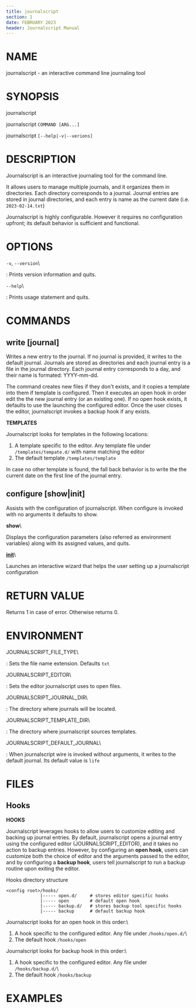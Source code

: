 ```yaml
---
title: journalscript
section: 1
date: FEBRUARY 2023
header: Journalscript Manual
---
```


# NAME
journalscript - an interactive command line journaling tool

# SYNOPSIS
journalscript

journalscript `COMMAND [ARG...]`

journalscript `[--help|-v|--verions]`

# DESCRIPTION

Journalscript is an interactive journaling tool for the command line.

It allows users to manage multiple journals, and it organizes them in directories.  Each directory corresponds to a journal.  Journal entries are stored in journal directories, and each entry is name as the current date (i.e. `2023-02-14.txt`)

Journalscript is highly configurable. However it requires no configuration upfront; its default behavior is sufficient and functional.

# OPTIONS
`-v`, `--version`\ 

: Prints version information and quits.

`--help`\ 

: Prints usage statement and quits.

# COMMANDS

## write [journal]

Writes a new entry to the journal.  If no journal is provided, it writes to the default journal. Journals are stored as directories and each journal entry is a file in the journal directory.  Each journal entry corresponds to a day, and their name is formated: YYYY-mm-dd.

The command creates new files if they don't exists, and it copies a template into them if template is configured.  Then it executes an open hook in order edit the the new journal entry (or an existing one). If no open hook exists, it defaults to use the launching the configured editor.  Once the user closes the editor, journalscript invokes a backup hook if any exists.

**TEMPLATES**

Journalscript looks for templates in the following locations:

1. A template specific to the editor.  Any template file under `/templates/tempate.d/` with name matching the editor
2. The default template `/templates/template`

In case no other template is found, the fall back behavior is to write the the current date on the first line of the journal entry. 

## configure [show|init]

Assists with the configuration of journalscript.  When configure is invoked with no arguments it defaults to show.

**show**\ 

Displays the configuration parameters (also referred as environment variables) along with  its assigned values, and quits.

**<u>init</u>**\ 

Launches an interactive wizard that helps the user setting up a journalscript configuration

# RETURN VALUE

Returns 1 in case of error. Otherwise returns 0.

# ENVIRONMENT

JOURNALSCRIPT_FILE_TYPE\ 

: Sets the file name extension. Defaults `txt`

JOURNALSCRIPT_EDITOR\ 

: Sets the editor journalscript uses to open files.

JOURNALSCRIPT_JOURNAL_DIR\ 

: The directory where journals will be located. 

JOURNALSCRIPT_TEMPLATE_DIR\ 

: The directory where journalscript sources templates.

JOURNALSCRIPT_DEFAULT_JOURNAL\

: When journalscript wire is invoked without arguments, it writes to the default journal. Its default value is `life` 

# FILES

## Hooks

**HOOKS**

Journalscript leverages hooks to allow users to customize editing and backing up journal entries.  By default, journalscript opens a journal entry using the configured editor (JOURNALSCRIPT_EDITOR), and it takes no action to backup entries.  However, by configuring an **open hook**, users can customize both the choice of editor and the arguments passed to the editor, and by configuring a **backup hook**, users tell journalscript to run a backup routine upon exiting the editor. 

Hooks directory structure

```
<config root>/hooks/
             |----- open.d/		# stores editor specific hooks
             |----- open		# default open hook
             |----- backup.d/	# stores backup tool specific hooks
             |----- backup		# default backup hook
```

Journalscript looks for an open hook in this order:\ 

1. A hook specific to the configured editor. Any file under `/hooks/open.d/`\ 
2. The default hook `/hooks/open`

Journalscript looks for backup hook in this order:\ 

1. A hook specific to the configured editor. Any file under `/hooks/backup.d/`\ 
2. The default hook `/hooks/backup`

# EXAMPLES
